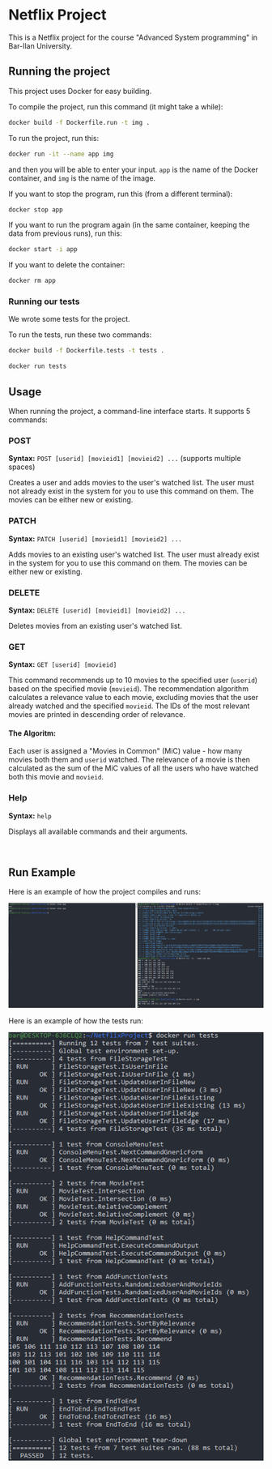 # Netflix Project
This is a Netflix project for the course "Advanced System programming" in Bar-Ilan University.

## Running the project
This project uses Docker for easy building.

To compile the project, run this command (it might take a while):
```bash
docker build -f Dockerfile.run -t img .
```
To run the project, run this:
```bash
docker run -it --name app img
```
and then you will be able to enter your input.
`app` is the name of the Docker container, and `img` is the name of the image.

If you want to stop the program, run this (from a different terminal):
```bash
docker stop app
```

If you want to run the program again (in the same container, keeping the data from previous runs), run this:
```bash
docker start -i app
```

If you want to delete the container:
```bash
docker rm app
```

### Running our tests
We wrote some tests for the project.

To run the tests, run these two commands:
```bash
docker build -f Dockerfile.tests -t tests .
```
```bash
docker run tests
```

## Usage
When running the project, a command-line interface starts. It supports 5 commands:
### POST
**Syntax:** `POST [userid] [movieid1] [movieid2] ...` (supports multiple spaces)

Creates a user and adds movies to the user's watched list. The user must not already exist in the system for you to use this command on them. The movies can be either new or existing.

### PATCH
**Syntax:** `PATCH [userid] [movieid1] [movieid2] ...`

Adds movies to an existing user's watched list. The user must already exist in the system for you to use this command on them. The movies can be either new or existing.

### DELETE
**Syntax:** `DELETE [userid] [movieid1] [movieid2] ...`

Deletes movies from an existing user's watched list.

### GET
**Syntax:** `GET [userid] [movieid]`

This command recommends up to 10 movies to the specified user (`userid`) based on the specified movie (`movieid`). The recommendation algorithm calculates a relevance value to each movie, excluding movies that the user already watched and the specified `movieid`. The IDs of the most relevant movies are printed in descending order of relevance.
#### The Algoritm:
Each user is assigned a "Movies in Common" (MiC) value - how many movies both them and `userid` watched. The relevance of a movie is then calculated as the sum of the MiC values of all the users who have watched both this movie and `movieid`.

### Help
**Syntax:** `help`

Displays all available commands and their arguments.

<br>

## Run Example
Here is an example of how the project compiles and runs:<br>

![Run Example](RunExample.png)

Here is an example of how the tests run:<br>

![Tests Run](TestsRun.png)
